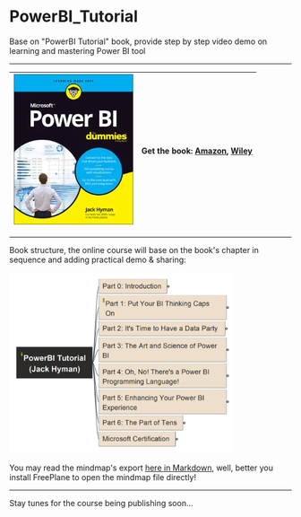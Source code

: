 # PowerBI_Tutorial

Base on "PowerBI Tutorial" book, provide step by step video demo on learning and mastering Power BI tool

---

| ![book cover](img/book_cover.png) | Get the book: [Amazon](https://www.amazon.com/Microsoft-Power-Dummies-Jack-Hyman/dp/1119824877), [Wiley](https://www.wiley.com/en-us/Microsoft+Power+BI+For+Dummies-p-9781119824893) |
| --- | --- |

---

Book structure, the online course will base on the book's chapter in sequence and adding practical demo & sharing:

<!-- ![book-structure-level1](img/PowerBI_Tutorial_mm-level1.png) -->

<img src="img/PowerBI_Tutorial_mm-level1.png" alt="book-structure-level1" width="400"/>

You may read the mindmap's export [here in Markdown](PowerBI_Tutorial.md), well, better you install FreePlane to open the mindmap file directly!

---

Stay tunes for the course being publishing soon...